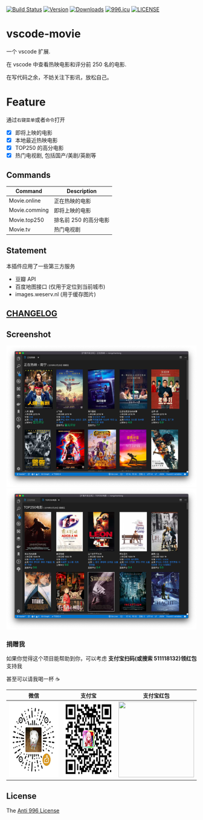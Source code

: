 [![Build Status](https://travis-ci.com/axetroy/vscode-movie?branch=master)](https://travis-ci.com/axetroy/vscode-movie)
[![Version](https://vsmarketplacebadge.apphb.com/version/axetroy.vscode-movie)](https://marketplace.visualstudio.com/items?itemName=axetroy.vscode-movie)
[![Downloads](https://vsmarketplacebadge.apphb.com/downloads/axetroy.vscode-movie)](https://marketplace.visualstudio.com/items?itemName=axetroy.vscode-movie)
[![996.icu](https://img.shields.io/badge/link-996.icu-red.svg)](https://996.icu)
[![LICENSE](https://img.shields.io/badge/license-Anti%20996-blue.svg)](https://github.com/996icu/996.ICU/blob/master/LICENSE)

# vscode-movie

一个 vscode 扩展.

在 vscode 中查看热映电影和评分前 250 名的电影.

在写代码之余，不妨关注下影讯，放松自己。

# Feature

通过`右键菜单`或者`命令`打开

- [x] 即将上映的电影
- [x] 本地最近热映电影
- [x] TOP250 的高分电影
- [x] 热门电视剧, 包括国产/美剧/英剧等

## Commands

| Command       | Description           |
| ------------- | --------------------- |
| Movie.online  | 正在热映的电影        |
| Movie.comming | 即将上映的电影        |
| Movie.top250  | 排名前 250 的高分电影 |
| Movie.tv      | 热门电视剧            |

## Statement

本插件应用了一些第三方服务

- 豆瓣 API
- 百度地图接口 (仅用于定位到当前城市)
- images.weserv.nl (用于缓存图片)

## [CHANGELOG](https://github.com/axetroy/vscode-movie/blob/master/CHANGELOG.md)

## Screenshot

![Screenshot](https://github.com/axetroy/vscode-movie/raw/master/screenshot-1.png)
![Screenshot](https://github.com/axetroy/vscode-movie/raw/master/screenshot-2.png)

### 捐赠我

如果你觉得这个项目能帮助到你，可以考虑 **支付宝扫码(或搜索 511118132)领红包** 支持我

甚至可以请我喝一杯 ☕️

| 微信                                                                                                     | 支付宝                                                                                                   | 支付宝红包                                                                                                   |
| -------------------------------------------------------------------------------------------------------- | -------------------------------------------------------------------------------------------------------- | ------------------------------------------------------------------------------------------------------------ |
| <img src="https://github.com/axetroy/blog/raw/master/public/donate/wechat.png" width="200" height="200"> | <img src="https://github.com/axetroy/blog/raw/master/public/donate/alipay.png" width="200" height="200"> | <img src="https://github.com/axetroy/blog/raw/master/public/donate/alipay-red.png" width="200" height="200"> |

## License

The [Anti 996 License](https://github.com/axetroy/vscode-movie/blob/master/LICENSE)
